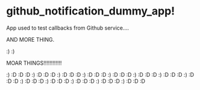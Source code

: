 github_notification_dummy_app!
=============================

App used to test callbacks from Github service....

AND MORE THING.

:) :)

MOAR THINGS!!!!!!!!!!!!

:) :D :D :D
:) :D :D :D
:) :D :D :D
:) :D :D :D
:) :D :D :D
:) :D :D :D
:) :D :D :D
:) :D :D :D
:) :D :D :D
:) :D :D :D
:) :D :D :D
:) :D :D :D
:) :D :D :D
